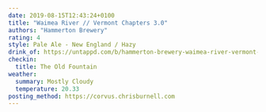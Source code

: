 ```yaml
---
date: 2019-08-15T12:43:24+0100
title: "Waimea River // Vermont Chapters 3.0"
authors: "Hammerton Brewery"
rating: 4
style: Pale Ale - New England / Hazy
drink_of: https://untappd.com/b/hammerton-brewery-waimea-river-vermont-chapters-3-0/2730744
checkin:
  title: The Old Fountain
weather:
  summary: Mostly Cloudy
  temperature: 20.33
posting_method: https://corvus.chrisburnell.com
---
```

